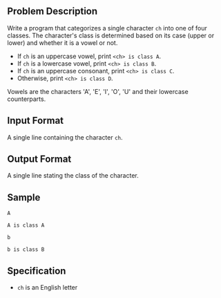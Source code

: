 ## Problem Description
Write a program that categorizes a single character `ch` into one of four classes. The character's class is determined based on its case (upper or lower) and whether it is a vowel or not.

- If `ch` is an uppercase vowel, print `<ch> is class A`.
- If `ch` is a lowercase vowel, print `<ch> is class B`.
- If `ch` is an uppercase consonant, print `<ch> is class C`.
- Otherwise, print `<ch> is class D`.

Vowels are the characters 'A', 'E', 'I', 'O', 'U' and their lowercase counterparts.

## Input Format
A single line containing the character `ch`.

## Output Format
A single line stating the class of the character.

## Sample

```input1
A
```

```output1
A is class A
```

```input2
b
```

```output2
b is class B
```

## Specification
- `ch` is an English letter
